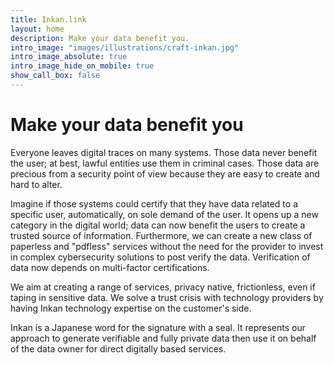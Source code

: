 ```yaml
---
title: Inkan.link
layout: home
description: Make your data benefit you​.
intro_image: "images/illustrations/craft-inkan.jpg"
intro_image_absolute: true
intro_image_hide_on_mobile: true
show_call_box: false
---
```


# Make your data benefit you​

Everyone leaves digital traces on many systems. Those data never benefit the user; at best, lawful entities use them in criminal cases. Those data are precious from a security point of view because they are easy to create and hard to alter.

Imagine if those systems could certify that they have data related to a specific user, automatically, on sole demand of the user. It opens up a new category in the digital world; data can now benefit the users to create a trusted source of information. Furthermore,  we can create a new class of paperless and "pdfless" services without the need for the provider to invest in complex cybersecurity solutions to post verify the data. Verification of data now depends on multi-factor certifications.

We aim at creating a range of services, privacy native, frictionless, even if taping in sensitive data.
We solve a trust crisis with technology providers by having Inkan technology expertise on the customer's side.

Inkan is a Japanese word for the signature with a seal. It represents our approach to generate verifiable and fully private data then use it on behalf of the data owner for direct digitally based services.
